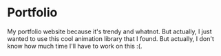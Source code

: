 # Portfolio

My portfolio website because it's trendy and whatnot. But actually, I just wanted to use this
cool animation library that I found. But actually, I don't know how much time I'll have to
work on this :(.
